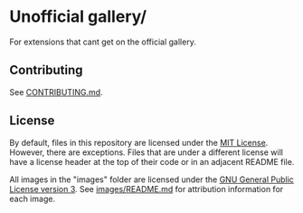 # Unofficial gallery/

For extensions that cant get on the official gallery.
## Contributing

See [CONTRIBUTING.md](CONTRIBUTING.md).

## License

By default, files in this repository are licensed under the [MIT License](licenses/MIT.txt). However, there are exceptions. Files that are under a different license will have a license header at the top of their code or in an adjacent README file.

All images in the "images" folder are licensed under the [GNU General Public License version 3](licenses/GPL-3.0.txt). See [images/README.md](images/README.md) for attribution information for each image.
